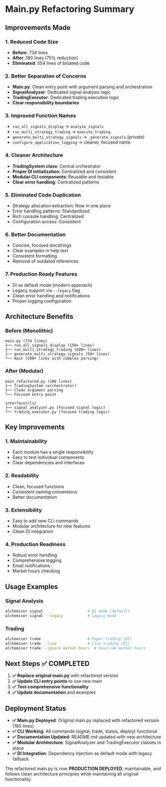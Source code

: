 # Main.py Refactoring Summary

## Improvements Made

### 1. **Reduced Code Size**

- **Before**: 734 lines
- **After**: 180 lines (75% reduction)
- **Eliminated**: 554 lines of bloated code

### 2. **Better Separation of Concerns**

- **Main.py**: Clean entry point with argument parsing and orchestration
- **SignalAnalyzer**: Dedicated signal analysis logic
- **TradingExecutor**: Dedicated trading execution logic
- **Clear responsibility boundaries**

### 3. **Improved Function Names**

- `run_all_signals_display` → `analyze_signals`
- `run_multi_strategy_trading` → `execute_trading`
- `generate_multi_strategy_signals` → `_generate_signals` (private)
- `configure_application_logging` → cleaner, focused name

### 4. **Cleaner Architecture**

- **TradingSystem class**: Central orchestrator
- **Proper DI initialization**: Centralized and consistent
- **Modular CLI components**: Reusable and testable
- **Clear error handling**: Centralized patterns

### 5. **Eliminated Code Duplication**

- Strategy allocation extraction: Now in one place
- Error handling patterns: Standardized
- Rich console handling: Centralized
- Configuration access: Consistent

### 6. **Better Documentation**

- Concise, focused docstrings
- Clear examples in help text
- Consistent formatting
- Removal of outdated references

### 7. **Production Ready Features**

- DI as default mode (modern approach)
- Legacy support via `--legacy` flag
- Clean error handling and notifications
- Proper logging configuration

## Architecture Benefits

### Before (Monolithic)

```
main.py (734 lines)
├── run_all_signals_display (150+ lines)
├── run_multi_strategy_trading (200+ lines)
├── generate_multi_strategy_signals (50+ lines)
└── main (100+ lines with complex parsing)
```

### After (Modular)

```
main_refactored.py (180 lines)
├── TradingSystem (orchestrator)
├── Clean argument parsing
└── Focused entry point

interface/cli/
├── signal_analyzer.py (focused signal logic)
└── trading_executor.py (focused trading logic)
```

## Key Improvements

### 1. **Maintainability**

- Each module has a single responsibility
- Easy to test individual components
- Clear dependencies and interfaces

### 2. **Readability**

- Clean, focused functions
- Consistent naming conventions
- Better documentation

### 3. **Extensibility**

- Easy to add new CLI commands
- Modular architecture for new features
- Clean DI integration

### 4. **Production Readiness**

- Robust error handling
- Comprehensive logging
- Email notifications
- Market hours checking

## Usage Examples

### Signal Analysis

```bash
alchemiser signal                    # DI mode (default)
alchemiser signal --legacy           # Legacy mode
```

### Trading

```bash
alchemiser trade                     # Paper trading (DI)
alchemiser trade --live              # Live trading (DI)
alchemiser trade --ignore-market-hours  # Override market hours
```

## Next Steps ✅ COMPLETED

1. **✅ Replace original main.py** with refactored version
2. **✅ Update CLI entry points** to use new main
3. **✅ Test comprehensive functionality**
4. **✅ Update documentation** and examples

## Deployment Status

- **✅ Main.py Deployed**: Original main.py replaced with refactored version (180 lines)
- **✅ CLI Working**: All commands (signal, trade, status, deploy) functional
- **✅ Documentation Updated**: README.md updated with new architecture
- **✅ Modular Architecture**: SignalAnalyzer and TradingExecutor classes in place
- **✅ DI Integration**: Dependency injection as default mode with legacy fallback

The refactored main.py is now **PRODUCTION DEPLOYED**, maintainable, and follows clean architecture principles while maintaining all original functionality.
